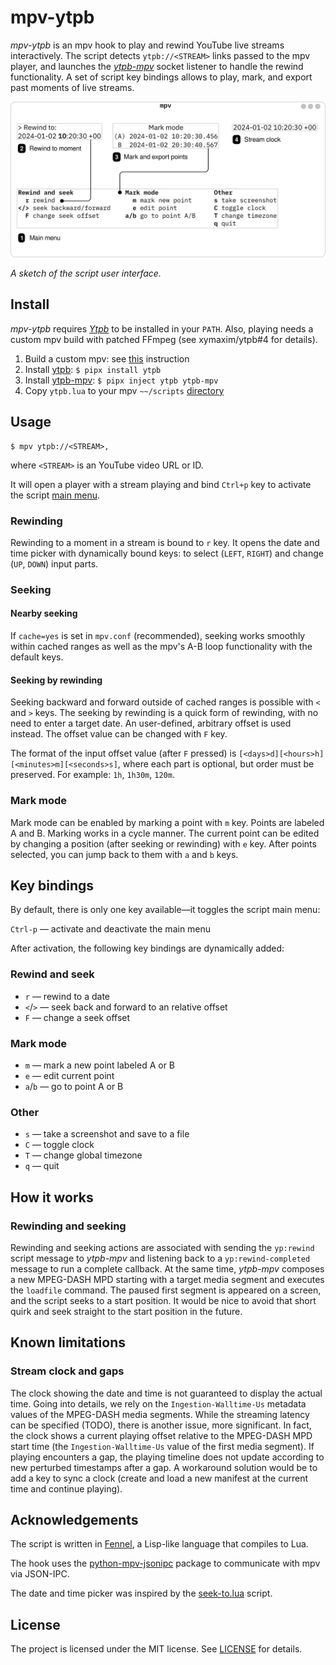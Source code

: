 # mpv-ytpb

*mpv-ytpb* is an mpv hook to play and rewind YouTube live streams
interactively. The script detects `ytpb://<STREAM>` links passed to the mpv
player, and launches the
*[ytpb-mpv](https://github.com/xymaxim/mpv-ytpb/tree/main/python)* socket
listener to handle the rewind functionality. A set of script key bindings allows
to play, mark, and export past moments of live streams.

![mpv-ytpb user interface](./images/mpv-ytpb-ui.png)

*A sketch of the script user interface.*

## Install

*mpv-ytpb* requires *[Ytpb](https://github.com/xymaxim/ytpb)* to be
installed in your `PATH`. Also, playing needs a custom mpv build with patched
FFmpeg (see xymaxim/ytpb#4 for details).


1. Build a custom mpv: see [this](https://github.com/xymaxim/ytpb/issues/4#issuecomment-1975844281) instruction
2. Install [ytpb](https://github.com/xymaxim/ytpb): ``$ pipx install ytpb``
3. Install [ytpb-mpv](https://github.com/xymaxim/mpv-ytpb/tree/main/python): ``$ pipx inject ytpb ytpb-mpv``
4. Copy `ytpb.lua` to your mpv `~~/scripts` [directory](https://mpv.io/manual/master/#files)

## Usage

    $ mpv ytpb://<STREAM>,

where `<STREAM>` is an YouTube video URL or ID.

It will open a player with a stream playing and bind `Ctrl+p` key to activate
the script [main menu](#key-bindings).

### Rewinding

Rewinding to a moment in a stream is bound to `r` key. It opens the date and
time picker with dynamically bound keys: to select (`LEFT`, `RIGHT`) and change
(`UP`, `DOWN`) input parts.

### Seeking

#### Nearby seeking

If ``cache=yes`` is set in ``mpv.conf`` (recommended), seeking works smoothly
within cached ranges as well as the mpv's A-B loop functionality with the
default keys.

#### Seeking by rewinding

Seeking backward and forward outside of cached ranges is possible with `<` and
`>` keys. The seeking by rewinding is a quick form of rewinding, with no need to
enter a target date. An user-defined, arbitrary offset is used instead. The
offset value can be changed with `F` key.

The format of the input offset value (after `F` pressed) is
`[<days>d][<hours>h][<minutes>m][<seconds>s]`, where each part is optional, but
order must be preserved. For example: `1h`, `1h30m`, `120m`.

### Mark mode

Mark mode can be enabled by marking a point with `m` key. Points are labeled A
and B. Marking works in a cycle manner. The current point can be edited by
changing a position (after seeking or rewinding) with `e` key. After points
selected, you can jump back to them with `a` and `b` keys.

## Key bindings

By default, there is only one key available—it toggles the script main menu:

`Ctrl-p` — activate and deactivate the main menu

After activation, the following key bindings are dynamically added:

### Rewind and seek

* `r` — rewind to a date
* `<`/`>` — seek back and forward to an relative offset
* `F` — change a seek offset

### Mark mode

* `m` — mark a new point labeled A or B
* `e` — edit current point
* `a`/`b` — go to point A or B

### Other

* `s` — take a screenshot and save to a file
* `C` — toggle clock
* `T` — change global timezone
* `q` — quit

## How it works

### Rewinding and seeking

Rewinding and seeking actions are associated with sending the `yp:rewind` script
message to *ytpb-mpv* and listening back to a `yp:rewind-completed` message to
run a complete callback. At the same time, *ytpb-mpv* composes a new MPEG-DASH
MPD starting with a target media segment and executes the `loadfile`
command. The paused first segment is appeared on a screen, and the script seeks
to a start position. It would be nice to avoid
that short quirk and seek straight to the start position in the future.

## Known limitations

### Stream clock and gaps

The clock showing the date and time is not guaranteed to display the actual
time. Going into details, we rely on the `Ingestion-Walltime-Us` metadata values
of the MPEG-DASH media segments. While the streaming latency can be specified
(TODO), there is another issue, more significant. In fact, the clock shows a
current playing offset relative to the MPEG-DASH MPD start time (the
`Ingestion-Walltime-Us` value of the first media segment). If playing encounters
a gap, the playing timeline does not update according to new perturbed
timestamps after a gap. A workaround solution would be to add a key to sync a
clock (create and load a new manifest at the current time and continue playing).

## Acknowledgements

The script is written in [Fennel](https://fennel-lang.org/), a Lisp-like
language that compiles to Lua.

The hook uses the
[python-mpv-jsonipc](https://github.com/iwalton3/python-mpv-jsonipc) package to
communicate with mpv via JSON-IPC.

The date and time picker was inspired by the
[seek-to.lua](https://github.com/occivink/mpv-scripts/tree/master?tab=readme-ov-file#seek-tolua)
script.

## License

The project is licensed under the MIT license. See [LICENSE](LICENSE) for details.
